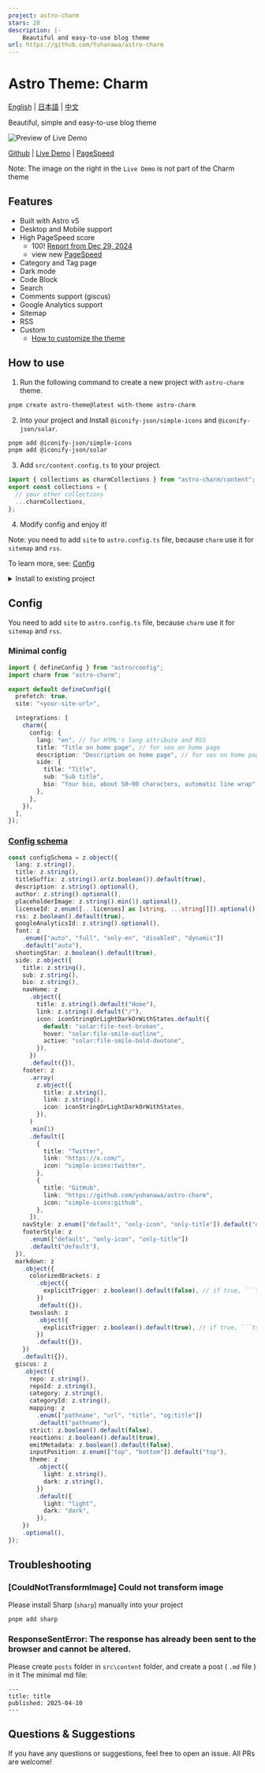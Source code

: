 ```yaml
---
project: astro-charm
stars: 28
description: |-
    Beautiful and easy-to-use blog theme
url: https://github.com/Yuhanawa/astro-charm
---
```


# Astro Theme: Charm

[English](./README.md) | [日本語](./README-ja.md) | [中文](./README-zh-cn.md)

Beautiful, simple and easy-to-use blog theme

![Preview of Live Demo](docs/Charm-Theme-Preview-20250211.png "Charm-Theme-Preview-20250211")

[Github](https://github.com/yuhanawa/astro-charm) | [Live Demo](https://astro-charm.vercel.app/) | [PageSpeed](https://pagespeed.web.dev/analysis?url=https%3A%2F%2Fastro-charm.vercel.app%2F)

Note: The image on the right in the `Live Demo` is not part of the Charm theme

## Features

- Built with Astro v5
- Desktop and Mobile support
- High PageSpeed score
  - 100! [Report from Dec 29, 2024](https://pagespeed.web.dev/analysis/https-astro-charm-vercel-app/g1cxq98foh)
  - view new [PageSpeed](https://pagespeed.web.dev/analysis?url=https%3A%2F%2Fastro-charm.vercel.app%2F)
- Category and Tag page
- Dark mode
- Code Block
- Search
- Comments support (giscus)
- Google Analytics support
- Sitemap
- RSS
- Custom
  - [How to customize the theme](https://astro-charm.vercel.app/posts/custom)

## How to use

1. Run the following command to create a new project with `astro-charm` theme.

```bash
pnpm create astro-theme@latest with-theme astro-charm
```

2. Into your project and Install `@iconify-json/simple-icons` and `@iconify-json/solar`.

```bash
pnpm add @iconify-json/simple-icons
pnpm add @iconify-json/solar
```

3. Add `src/content.config.ts` to your project.

```ts
import { collections as charmCollections } from "astro-charm/content";
export const collections = {
  // your other collections
  ...charmCollections,
};
```

4. Modify config and enjoy it!

Note: you need to add `site` to `astro.config.ts` file, because `charm` use it for `sitemap` and `rss`.

To learn more, see: [Config](#config)

<details>
  <summary>Install to existing project</summary>

1. Install `astro-charm`, `@iconify-json/simple-icons` and `@iconify-json/solar` to your project.

```bash
pnpm astro add astro-charm
pnpm add @iconify-json/simple-icons
pnpm add @iconify-json/solar
```

2. Modify `src/content.config.ts` file.

```ts
import { collections as charmCollections } from "astro-charm/content";
export const collections = {
  // your other collections
  ...charmCollections,
};
```

3. Modify `astro.config.ts` file, you can use following command to modify it.

```bash
pnpm create astro-theme@latest init astro-charm
```

Or you can modify it manually.

```ts
import { defineConfig } from "astro/config";
import charm from "astro-charm";

export default defineConfig({
  prefetch: true,
  site: "<your-site-url>",

  integrations: [
    charm({
      config: {
        lang: "en", // for HTML's lang attribute and RSS
        title: "Title on home page", // for seo on home page
        description: "Description on home page", // for seo on home page
        side: {
          title: "Title",
          sub: "Sub title",
          bio: "Your bio, about 50~90 characters, automatic line wrap",
        },
        // more config
      },
    }),
  ],
});
```

</details>

## Config

You need to add `site` to `astro.config.ts` file, because `charm` use it for `sitemap` and `rss`.

### Minimal config

```ts
import { defineConfig } from "astro/config";
import charm from "astro-charm";

export default defineConfig({
  prefetch: true,
  site: "<your-site-url>",

  integrations: [
    charm({
      config: {
        lang: "en", // for HTML's lang attribute and RSS
        title: "Title on home page", // for seo on home page
        description: "Description on home page", // for seo on home page
        side: {
          title: "Title",
          sub: "Sub title",
          bio: "Your bio, about 50~90 characters, automatic line wrap",
        },
      },
    }),
  ],
});
```

### [Config schema](https://github.com/Yuhanawa/astro-charm/blob/main/package/index.ts#L59-L152)

```ts
const configSchema = z.object({
  lang: z.string(),
  title: z.string(),
  titleSuffix: z.string().or(z.boolean()).default(true),
  description: z.string().optional(),
  author: z.string().optional(),
  placeholderImage: z.string().min(1).optional(),
  licenseId: z.enum([...licenses] as [string, ...string[]]).optional(),
  rss: z.boolean().default(true),
  googleAnalyticsId: z.string().optional(),
  font: z
    .enum(["auto", "full", "only-en", "disabled", "dynamic"])
    .default("auto"),
  shootingStar: z.boolean().default(true),
  side: z.object({
    title: z.string(),
    sub: z.string(),
    bio: z.string(),
    navHome: z
      .object({
        title: z.string().default("Home"),
        link: z.string().default("/"),
        icon: iconStringOrLightDarkOrWithStates.default({
          default: "solar:file-text-broken",
          hover: "solar:file-smile-outline",
          active: "solar:file-smile-bold-duotone",
        }),
      })
      .default({}),
    footer: z
      .array(
        z.object({
          title: z.string(),
          link: z.string(),
          icon: iconStringOrLightDarkOrWithStates,
        }),
      )
      .min(1)
      .default([
        {
          title: "Twitter",
          link: "https://x.com/",
          icon: "simple-icons:twitter",
        },
        {
          title: "GitHub",
          link: "https://github.com/yuhanawa/astro-charm",
          icon: "simple-icons:github",
        },
      ]),
    navStyle: z.enum(["default", "only-icon", "only-title"]).default("default"),
    footerStyle: z
      .enum(["default", "only-icon", "only-title"])
      .default("default"),
  }),
  markdown: z
    .object({
      colorizedBrackets: z
        .object({
          explicitTrigger: z.boolean().default(false), // if true, ```ts colorize-brackets
        })
        .default({}),
      twoslash: z
        .object({
          explicitTrigger: z.boolean().default(true), // if true, ```ts twoslash
        })
        .default({}),
    })
    .default({}),
  giscus: z
    .object({
      repo: z.string(),
      repoId: z.string(),
      category: z.string(),
      categoryId: z.string(),
      mapping: z
        .enum(["pathname", "url", "title", "og:title"])
        .default("pathname"),
      strict: z.boolean().default(false),
      reactions: z.boolean().default(true),
      emitMetadata: z.boolean().default(false),
      inputPosition: z.enum(["top", "bottom"]).default("top"),
      theme: z
        .object({
          light: z.string(),
          dark: z.string(),
        })
        .default({
          light: "light",
          dark: "dark",
        }),
    })
    .optional(),
});
```

## Troubleshooting

### [CouldNotTransformImage] Could not transform image

Please install Sharp (`sharp`) manually into your project

```bash
pnpm add sharp
```

### ResponseSentError: The response has already been sent to the browser and cannot be altered.

Please create `posts` folder in `src\content` folder, and create a post ( `.md` file ) in it
The minimal md file:

```
---
title: title
published: 2025-04-10
---

```


## Questions & Suggestions

If you have any questions or suggestions, feel free to open an issue. All PRs are welcome!

